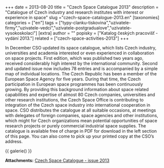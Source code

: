 +++
date = 2013-08-20
title = "Czech Space Catalogue 2013"
description = "Catalogue of Czech industry and research institutes with interest or experience in space"
slug ="czech-space-catalogue-2013.en"
[taxonomies]
categories = ["en"]
tags = ["typy-clanku-tiskovina","uzivatele-firmy","uzivatele-vedci","uzivatele-postgradualove","uzivatele-vysokoskolaci"]
[extra]
author = ""
popisky = ["Katalog českých pracovišť - vydání 2013."]
related = ["czech-space-activities-2013"]
+++

In December CSO updated its space catalogue, which lists Czech industry, universities and academia interested or even experienced in collaboration on space projects. First edition, which was published two years ago, received considerably high interest by the international community. Second and updated issue now includes 78 entries and is accompanied by a simple map of individual locations. The Czech Republic has been a member of the European Space Agency for five years. During that time, the Czech participation in European space programmes has been continuously growing. By providing this background information about space related capabilities and expertise of almost 80 Czech companies, universities and other research institutions, the Czech Space Office is contributing to integration of the Czech space industry into international cooperation in space. CSO distributes the catalogue at all suitable occasions, at meetings with delegates of foreign companies, space agencies and other institutions, which might for Czech organizations mean potential opportunities of space research projects or purely commercial industrial space supplies. The catalogue is available free of charge in PDF for download in the left section of this page. You can also come to pick up your printed copy at the CSO’s address.

{{ galerie() }}

**Attachments:**
[Czech Space Catalogue - issue 2013]

[Czech Space Catalogue - issue 2013]: czech_space_catalogue_2013_web.pdf
